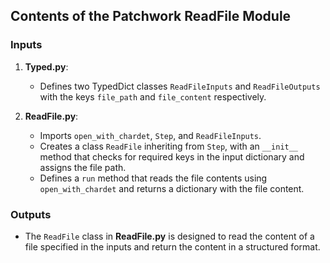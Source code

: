 ## Contents of the Patchwork ReadFile Module

### Inputs
1. **Typed.py**:
   - Defines two TypedDict classes `ReadFileInputs` and `ReadFileOutputs` with the keys `file_path` and `file_content` respectively.
   
2. **ReadFile.py**:
   - Imports `open_with_chardet`, `Step`, and `ReadFileInputs`.
   - Creates a class `ReadFile` inheriting from `Step`, with an `__init__` method that checks for required keys in the input dictionary and assigns the file path.
   - Defines a `run` method that reads the file contents using `open_with_chardet` and returns a dictionary with the file content.

### Outputs
- The `ReadFile` class in **ReadFile.py** is designed to read the content of a file specified in the inputs and return the content in a structured format.